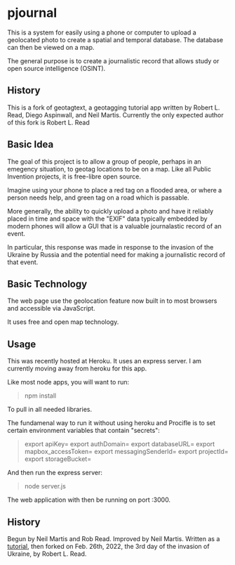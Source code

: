 # pjournal

This is a system for easily using a phone or computer to upload a geolocated photo to create a spatial and temporal database. The database can then be viewed on a map.

The general purpose is to create a journalistic record that allows study or open source intelligence (OSINT).

## History

This is a fork of geotagtext, a geotagging tutorial app written by Robert L. Read, Diego Aspinwall, and Neil Martis.
Currently the only expected author of this fork is Robert L. Read


## Basic Idea

The goal of this project is to allow a group of people, perhaps in an emegency situation, to geotag locations
to be on a map. Like all Public Invention projects, it is free-libre open source.

Imagine using your phone to place a red tag on a flooded area, or where a person needs help, and
green tag on a road which is passable.

More generally, the ability to quickly upload a photo and have it reliably placed in time and space
with the "EXIF" data typically embedded by modern phones will allow a GUI that is a valuable journalastic
record of an event.

In particular, this response was made in response to the invasion of the Ukraine by Russia and
the potential need for making a journalistic record of that event.

## Basic Technology

The web page use the geolocation feature now built in to most browsers and accessible via JavaScript.

It uses free and open map technology.

## Usage

This was recently hosted at Heroku. It uses an express server.
I am currently moving away from heroku for this app.

Like most node apps, you will want to run:
> npm install

To pull in all needed libraries.

The fundamenal way to run it without
using heroku and Procifle is to set certain environment variables that contain "secrets":

> export apiKey=
> export authDomain=
> export databaseURL=
> export mapbox_accessToken=
> export messagingSenderId=
> export projectId=
> export storageBucket=

And then run the express server:

> node server.js

The web application with then be running on port :3000.

## History

Begun by Neil Martis and Rob Read. Improved by Neil Martis.
Written as a [tutorial](https://medium.com/nerd-for-tech/geotagtext-a-tutorial-a-free-geotagging-web-application-composed-of-free-tools-b42bcbcca202), then forked on Feb. 26th, 2022, the 3rd day of the invasion of Ukraine, by Robert L. Read.
